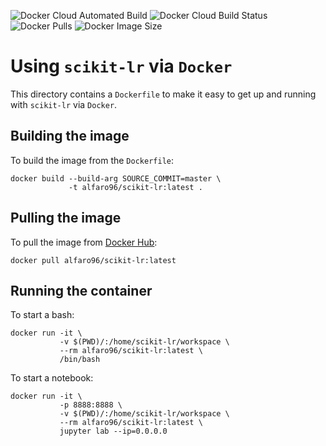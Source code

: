 ![Docker Cloud Automated Build](https://img.shields.io/docker/cloud/automated/alfaro96/scikit-lr.svg)
![Docker Cloud Build Status](https://img.shields.io/docker/cloud/build/alfaro96/scikit-lr.svg)
![Docker Pulls](https://img.shields.io/docker/pulls/alfaro96/scikit-lr.svg)
![Docker Image Size](https://img.shields.io/docker/image-size/alfaro96/scikit-lr/latest.svg)

# Using `scikit-lr` via `Docker`

This directory contains a `Dockerfile` to make it easy
to get up and running with `scikit-lr` via `Docker`.

## Building the image

To build the image from the `Dockerfile`:

```
docker build --build-arg SOURCE_COMMIT=master \
			 -t alfaro96/scikit-lr:latest .
```

## Pulling the image

To pull the image from [Docker Hub](https://hub.docker.com/r/alfaro96/scikit-lr):

```
docker pull alfaro96/scikit-lr:latest
```

## Running the container

To start a bash:

```
docker run -it \
           -v $(PWD)/:/home/scikit-lr/workspace \
           --rm alfaro96/scikit-lr:latest \
           /bin/bash
```

To start a notebook:

```
docker run -it \
           -p 8888:8888 \
           -v $(PWD)/:/home/scikit-lr/workspace \
           --rm alfaro96/scikit-lr:latest \
           jupyter lab --ip=0.0.0.0
```
